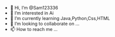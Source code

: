 - 👋 Hi, I’m @Sam123336
- 👀 I’m interested in Ai
- 🌱 I’m currently learning Java,Python,Css,HTML
- 💞️ I’m looking to collaborate on ...
- 📫 How to reach me ...

<!---
Sam123336/Sam123336 is a ✨ special ✨ repository because its `README.md` (this file) appears on your GitHub profile.
You can click the Preview link to take a look at your changes.
--->
